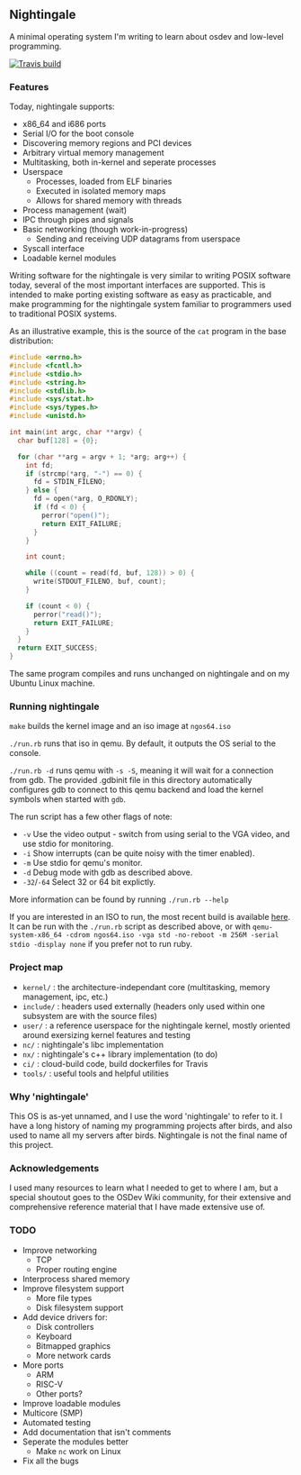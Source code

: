## Nightingale

A minimal operating system I'm writing to learn about osdev and low-level programming.

[![Travis build](https://travis-ci.org/tyler569/nightingale.svg?branch=master)](https://travis-ci.org/tyler569/nightingale)

### Features

Today, nightingale supports:

- x86\_64 and i686 ports
- Serial I/O for the boot console
- Discovering memory regions and PCI devices
- Arbitrary virtual memory management
- Multitasking, both in-kernel and seperate processes
- Userspace
    - Processes, loaded from ELF binaries
    - Executed in isolated memory maps
    - Allows for shared memory with threads
- Process management (wait)
- IPC through pipes and signals
- Basic networking (though work-in-progress)
    - Sending and receiving UDP datagrams from userspace
- Syscall interface
- Loadable kernel modules

Writing software for the nightingale is very similar to writing POSIX software today, several of the most important interfaces are supported.
This is intended to make porting existing software as easy as practicable, and make programming for the nightingale system familiar to programmers used to traditional POSIX systems.

As an illustrative example, this is the source of the `cat` program in the base distribution:
```c
#include <errno.h>
#include <fcntl.h>
#include <stdio.h>
#include <string.h>
#include <stdlib.h>
#include <sys/stat.h>
#include <sys/types.h>
#include <unistd.h>

int main(int argc, char **argv) {
  char buf[128] = {0};

  for (char **arg = argv + 1; *arg; arg++) {
    int fd;
    if (strcmp(*arg, "-") == 0) {
      fd = STDIN_FILENO;
    } else {
      fd = open(*arg, O_RDONLY);
      if (fd < 0) {
        perror("open()");
        return EXIT_FAILURE;
      }
    }

    int count;

    while ((count = read(fd, buf, 128)) > 0) {
      write(STDOUT_FILENO, buf, count);
    }

    if (count < 0) {
      perror("read()");
      return EXIT_FAILURE;
    }
  }
  return EXIT_SUCCESS;
}
```

The same program compiles and runs unchanged on nightingale and on my Ubuntu Linux machine.

### Running nightingale

`make` builds the kernel image and an iso image at `ngos64.iso`

`./run.rb` runs that iso in qemu.  By default, it outputs the OS serial to the console.

`./run.rb -d` runs qemu with `-s -S`, meaning it will wait for a connection from gdb.
The provided .gdbinit file in this directory automatically configures gdb to connect to this qemu backend and load the kernel symbols when started with `gdb`.

The run script has a few other flags of note:
- `-v` Use the video output - switch from using serial to the VGA video, and use stdio for monitoring.
- `-i` Show interrupts (can be quite noisy with the timer enabled).
- `-m` Use stdio for qemu's monitor.
- `-d` Debug mode with gdb as described above.
- `-32`/`-64` Select 32 or 64 bit explictly.

More information can be found by running `./run.rb --help`

If you are interested in an ISO to run, the most recent build is available [here](http://nightingale.philbrick.dev/latest/ngos64.iso).
It can be run with the `./run.rb` script as described above, or with `qemu-system-x86_64 -cdrom ngos64.iso -vga std -no-reboot -m 256M -serial stdio -display none` if you prefer not to run ruby.

### Project map

- `kernel/` : the architecture-independant core (multitasking, memory management, ipc, etc.)
- `include/` : headers used externally (headers only used within one subsystem are with the source files)
- `user/` : a reference userspace for the nightingale kernel, mostly oriented around exersizing kernel features and testing
- `nc/` : nightingale's libc implementation
- `nx/` : nightingale's c++ library implementation (to do)
- `ci/` : cloud-build code, build dockerfiles for Travis
- `tools/` : useful tools and helpful utilities

### Why 'nightingale'

This OS is as-yet unnamed, and I use the word 'nightingale' to refer to it.  I have a long history of naming my programming projects after birds, and also used to name all my servers after birds.  Nightingale is not the final name of this project.

### Acknowledgements

I used many resources to learn what I needed to get to where I am, but a special shoutout goes to the OSDev Wiki community, for their extensive and comprehensive reference material that I have made extensive use of.

### TODO

- Improve networking
    - TCP
    - Proper routing engine
- Interprocess shared memory
- Improve filesystem support
    - More file types
    - Disk filesystem support
- Add device drivers for:
    - Disk controllers
    - Keyboard
    - Bitmapped graphics
    - More network cards
- More ports
    - ARM
    - RISC-V
    - Other ports?
- Improve loadable modules
- Multicore (SMP)
- Automated testing
- Add documentation that isn't comments
- Seperate the modules better
    - Make `nc` work on Linux
- Fix all the bugs

